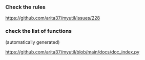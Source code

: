 

### Check the rules

https://github.com/arita37/myutil/issues/228




### check the list of functions
(automatically generated)

https://github.com/arita37/myutil/blob/main/docs/doc_index.py
